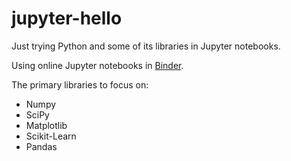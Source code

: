 # jupyter-hello
Just trying Python and some of its libraries in Jupyter notebooks.

Using online Jupyter notebooks in [Binder](https://mybinder.org/).

The primary libraries to focus on:
- Numpy
- SciPy
- Matplotlib
- Scikit-Learn
- Pandas
